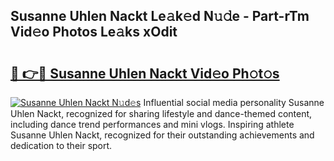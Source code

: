 ## Susanne Uhlen Nackt Le𝚊k𝚎d N𝚞𝚍e - Part-rTm Vid𝚎o Photos Le𝚊ks xOdit

# <h2><a href="http://fb2mait.evod.top/?m=Susanne+Uhlen+Nackt">🔗 👉🔴 Susanne Uhlen Nackt Vid𝚎o Ph𝚘t𝚘s</a></h2>

[![Susanne Uhlen Nackt N𝚞d𝚎s](https://i.imgur.com/8V9OHl7.gif)](http://fb2mait.evod.top/?m=Susanne+Uhlen+Nackt)
Influential social media personality Susanne Uhlen Nackt, recognized for sharing lifestyle and dance-themed content, including dance trend performances and mini vlogs. Inspiring athlete Susanne Uhlen Nackt, recognized for their outstanding achievements and dedication to their sport. 
